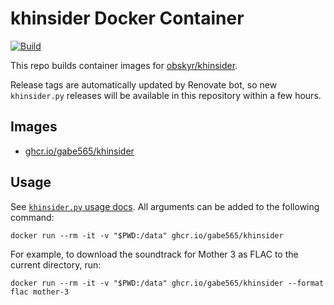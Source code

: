 # khinsider Docker Container

[![Build](https://github.com/gabe565/docker-khinsider/actions/workflows/build.yml/badge.svg)](https://github.com/gabe565/docker-khinsider/actions/workflows/build.yml)

This repo builds container images for [obskyr/khinsider](obskyr/khinsider).

Release tags are automatically updated by Renovate bot, so new `khinsider.py` releases will be available in this repository within a few hours.

## Images

- [ghcr.io/gabe565/khinsider](https://github.com/gabe565/docker-khinsider/pkgs/container/khinsider)

## Usage

See [`khinsider.py` usage docs](https://github.com/obskyr/khinsider#usage). All arguments can be added to the following command:

```shell
docker run --rm -it -v "$PWD:/data" ghcr.io/gabe565/khinsider
```

For example, to download the soundtrack for Mother 3 as FLAC to the current directory, run:

```shell
docker run --rm -it -v "$PWD:/data" ghcr.io/gabe565/khinsider --format flac mother-3
```
